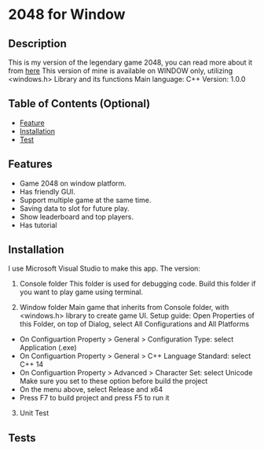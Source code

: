 # 2048 for Window

## Description
This is my version of the legendary game 2048, you can read more about it from [here](https://en.wikipedia.org/wiki/2048_(video_game))
This version of mine is available on WINDOW only, utilizing <windows.h> Library and its functions
Main language: C++
Version: 1.0.0

## Table of Contents (Optional)
- [Feature](#features)
- [Installation](#installation)
- [Test](#tests)


## Features

- Game 2048 on window platform.
- Has friendly GUI.
- Support multiple game at the same time.
- Saving data to slot for future play.
- Show leaderboard and top players.
- Has tutorial
  
## Installation
I use Microsoft Visual Studio to make this app.
The version:


1. Console folder
This folder is used for debugging code.
Build this folder if you want to play game using terminal.

2. Window folder
Main game that inherits from Console folder, with <windows.h> library to create game UI.
Setup guide: Open Properties of this Folder, on top of Dialog, select All Configurations and All Platforms
- On Configuartion Property > General > Configuration Type: select Application (.exe)
- On Configuartion Property > General > C++ Language Standard: select C++ 14
- On Configuartion Property > Advanced > Character Set: select Unicode
Make sure you set to these option before build the project
- On the menu above, select Release and x64
- Press F7 to build project and press F5 to run it
3. Unit Test



## Tests


